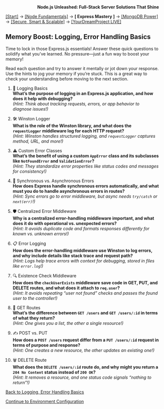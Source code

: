 **<p align="right">Node.js Unleashed: Full-Stack Server Solutions That Shine</p>**

[[Start]](../Introduction.md) → [[Node Fundamentals]](../chapter-01/1-1.md) → **[ Express Mastery ]** → [[MongoDB Power]](../chapter-03/3-1.md) → [[Secure, Smart & Scalable]](../chapter-04/4-1.md) → [[YourDreamProject LIVE]](../chapter-05/5-1.md)

## Memory Boost: Logging, Error Handling Basics

Time to lock in those Express.js essentials! Answer these quick questions to solidify what you’ve learned. No pressure—just a fun way to boost your memory!

Read each question and try to answer it mentally or jot down your response. Use the hints to jog your memory if you’re stuck. This is a great way to check your understanding before moving to the next section.

1. 📝 Logging Basics<br />
   **What’s the purpose of logging in an Express.js application, and how does it help with debugging?**<br />
   *(Hint: Think about tracking requests, errors, or app behavior to diagnose issues!)*
   
2. 🛠️ Winston Logger<br />
   **What is the role of the Winston library, and what does the `requestLogger` middleware log for each HTTP request?**<br />
   *(Hint: Winston handles structured logging, and `requestLogger` captures method, URL, and more!)*
   
3. ⚠️ Custom Error Classes<br />
   **What’s the benefit of using a custom `AppError` class and its subclasses like `NotFoundError` and `ValidationError`?**<br />
   *(Hint: They standardize error properties like status codes and messages for consistency!)*
   
4. 🔄 Synchronous vs. Asynchronous Errors<br />
   **How does Express handle synchronous errors automatically, and what must you do to handle asynchronous errors in routes?**<br />
   *(Hint: Sync errors go to error middleware, but async needs `try/catch` or `next(err)`!)*
   
5. 🛡️ Centralized Error Middleware<br />
   **Why is a centralized error-handling middleware important, and what does it do with operational vs. unexpected errors?**<br />
   *(Hint: It avoids duplicate code and formats responses differently for known vs. unknown errors!)*
   
6. 📋 Error Logging<br />
   **How does the error-handling middleware use Winston to log errors, and why include details like stack trace and request path?**<br />
   *(Hint: Logs help trace errors with context for debugging, stored in files like `error.log`!)*

7. 🔍 Existence Check Middleware<br />
   **How does the `checkUserExists` middleware save code in GET, PUT, and DELETE routes, and what does it attach to `req.user`?**<br />
   *(Hint: It avoids repeating “user not found” checks and passes the found user to the controller!)*

8. 📡 GET Routes<br />
   **What’s the difference between `GET /users` and `GET /users/:id` in terms of what they return?**<br />
   *(Hint: One gives you a list, the other a single resource!)*

9. ✍️ POST vs. PUT<br />
   **How does a `POST /users` request differ from a `PUT /users/:id` request in terms of purpose and response?**<br />
   *(Hint: One creates a new resource, the other updates an existing one!)*

10. 🗑️ DELETE Route<br />
   **What does the `DELETE /users/:id` route do, and why might you return a `204 No Content` status instead of `200 OK`?**<br />
   *(Hint: It removes a resource, and one status code signals “nothing to return”!)*

[Back to Logging, Error Handling Basics](2-5.md)

[Continue to Environment Configuration](2-6.md)
